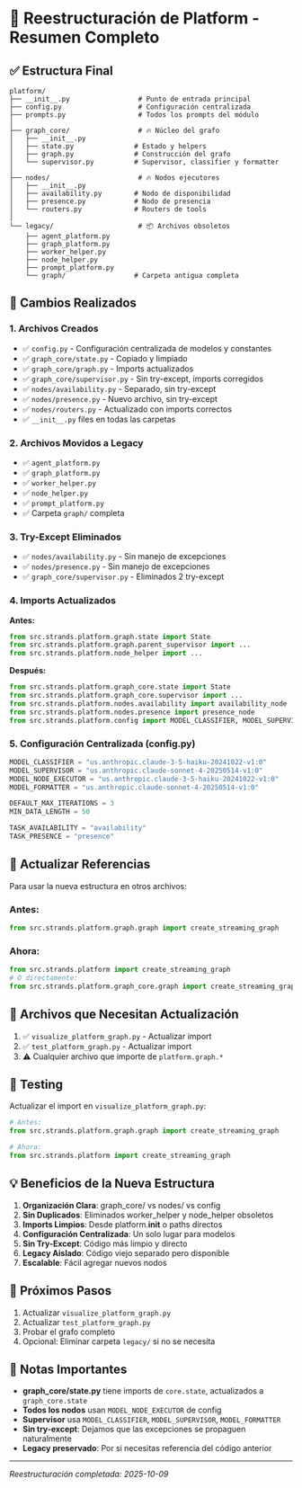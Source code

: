 # 📁 Reestructuración de Platform - Resumen Completo

## ✅ Estructura Final

```
platform/
├── __init__.py                 # Punto de entrada principal
├── config.py                   # Configuración centralizada
├── prompts.py                  # Todos los prompts del módulo
│
├── graph_core/                 # 🔥 Núcleo del grafo
│   ├── __init__.py
│   ├── state.py               # Estado y helpers
│   ├── graph.py               # Construcción del grafo
│   └── supervisor.py          # Supervisor, classifier y formatter
│
├── nodes/                      # 🔥 Nodos ejecutores
│   ├── __init__.py
│   ├── availability.py        # Nodo de disponibilidad
│   ├── presence.py            # Nodo de presencia
│   └── routers.py             # Routers de tools
│
└── legacy/                     # 📦 Archivos obsoletos
    ├── agent_platform.py
    ├── graph_platform.py
    ├── worker_helper.py
    ├── node_helper.py
    ├── prompt_platform.py
    └── graph/                 # Carpeta antigua completa
```

## 🎯 Cambios Realizados

### 1. **Archivos Creados**
- ✅ `config.py` - Configuración centralizada de modelos y constantes
- ✅ `graph_core/state.py` - Copiado y limpiado
- ✅ `graph_core/graph.py` - Imports actualizados
- ✅ `graph_core/supervisor.py` - Sin try-except, imports corregidos
- ✅ `nodes/availability.py` - Separado, sin try-except
- ✅ `nodes/presence.py` - Nuevo archivo, sin try-except
- ✅ `nodes/routers.py` - Actualizado con imports correctos
- ✅ `__init__.py` files en todas las carpetas

### 2. **Archivos Movidos a Legacy**
- ✅ `agent_platform.py`
- ✅ `graph_platform.py`
- ✅ `worker_helper.py`
- ✅ `node_helper.py`
- ✅ `prompt_platform.py`
- ✅ Carpeta `graph/` completa

### 3. **Try-Except Eliminados**
- ✅ `nodes/availability.py` - Sin manejo de excepciones
- ✅ `nodes/presence.py` - Sin manejo de excepciones
- ✅ `graph_core/supervisor.py` - Eliminados 2 try-except

### 4. **Imports Actualizados**

**Antes:**
```python
from src.strands.platform.graph.state import State
from src.strands.platform.graph.parent_supervisor import ...
from src.strands.platform.node_helper import ...
```

**Después:**
```python
from src.strands.platform.graph_core.state import State
from src.strands.platform.graph_core.supervisor import ...
from src.strands.platform.nodes.availability import availability_node
from src.strands.platform.nodes.presence import presence_node
from src.strands.platform.config import MODEL_CLASSIFIER, MODEL_SUPERVISOR
```

### 5. **Configuración Centralizada (config.py)**

```python
MODEL_CLASSIFIER = "us.anthropic.claude-3-5-haiku-20241022-v1:0"
MODEL_SUPERVISOR = "us.anthropic.claude-sonnet-4-20250514-v1:0"
MODEL_NODE_EXECUTOR = "us.anthropic.claude-3-5-haiku-20241022-v1:0"
MODEL_FORMATTER = "us.anthropic.claude-sonnet-4-20250514-v1:0"

DEFAULT_MAX_ITERATIONS = 3
MIN_DATA_LENGTH = 50

TASK_AVAILABILITY = "availability"
TASK_PRESENCE = "presence"
```

## 🔄 Actualizar Referencias

Para usar la nueva estructura en otros archivos:

### Antes:
```python
from src.strands.platform.graph.graph import create_streaming_graph
```

### Ahora:
```python
from src.strands.platform import create_streaming_graph
# O directamente:
from src.strands.platform.graph_core.graph import create_streaming_graph
```

## 📝 Archivos que Necesitan Actualización

1. ✅ `visualize_platform_graph.py` - Actualizar import
2. ✅ `test_platform_graph.py` - Actualizar import
3. ⚠️ Cualquier archivo que importe de `platform.graph.*`

## 🧪 Testing

Actualizar el import en `visualize_platform_graph.py`:

```python
# Antes:
from src.strands.platform.graph.graph import create_streaming_graph

# Ahora:
from src.strands.platform import create_streaming_graph
```

## 💡 Beneficios de la Nueva Estructura

1. **Organización Clara**: graph_core/ vs nodes/ vs config
2. **Sin Duplicados**: Eliminados worker_helper y node_helper obsoletos
3. **Imports Limpios**: Desde platform.__init__ o paths directos
4. **Configuración Centralizada**: Un solo lugar para modelos
5. **Sin Try-Except**: Código más limpio y directo
6. **Legacy Aislado**: Código viejo separado pero disponible
7. **Escalable**: Fácil agregar nuevos nodos

## 🚀 Próximos Pasos

1. Actualizar `visualize_platform_graph.py`
2. Actualizar `test_platform_graph.py`
3. Probar el grafo completo
4. Opcional: Eliminar carpeta `legacy/` si no se necesita

## 📌 Notas Importantes

- **graph_core/state.py** tiene imports de `core.state`, actualizados a `graph_core.state`
- **Todos los nodos** usan `MODEL_NODE_EXECUTOR` de config
- **Supervisor** usa `MODEL_CLASSIFIER`, `MODEL_SUPERVISOR`, `MODEL_FORMATTER`
- **Sin try-except**: Dejamos que las excepciones se propaguen naturalmente
- **Legacy preservado**: Por si necesitas referencia del código anterior

---
*Reestructuración completada: 2025-10-09*
